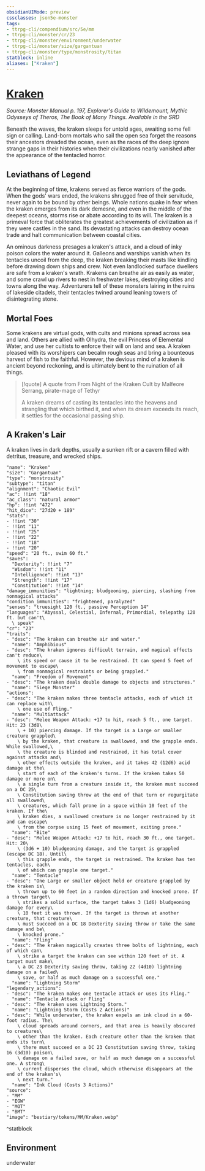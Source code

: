 ```yaml
---
obsidianUIMode: preview
cssclasses: json5e-monster
tags:
- ttrpg-cli/compendium/src/5e/mm
- ttrpg-cli/monster/cr/23
- ttrpg-cli/monster/environment/underwater
- ttrpg-cli/monster/size/gargantuan
- ttrpg-cli/monster/type/monstrosity/titan
statblock: inline
aliases: ["Kraken"]
---
```

# [Kraken](3-Compendium\CLI\bestiary\monstrosity/kraken.md)
*Source: Monster Manual p. 197, Explorer's Guide to Wildemount, Mythic Odysseys of Theros, The Book of Many Things. Available in the <span title='Systems Reference Document (5.1)'>SRD</span>*  

Beneath the waves, the kraken sleeps for untold ages, awaiting some fell sign or calling. Land-born mortals who sail the open sea forget the reasons their ancestors dreaded the ocean, even as the races of the deep ignore strange gaps in their histories when their civilizations nearly vanished after the appearance of the tentacled horror.

## Leviathans of Legend

At the beginning of time, krakens served as fierce warriors of the gods. When the gods' wars ended, the krakens shrugged free of their servitude, never again to be bound by other beings. Whole nations quake in fear when the kraken emerges from its dark demesne, and even in the middle of the deepest oceans, storms rise or abate according to its will. The kraken is a primeval force that obliterates the greatest achievements of civilization as if they were castles in the sand. Its devastating attacks can destroy ocean trade and halt communication between coastal cities.

An ominous darkness presages a kraken's attack, and a cloud of inky poison colors the water around it. Galleons and warships vanish when its tentacles uncoil from the deep, the kraken breaking their masts like kindling before drawing down ships and crew. Not even landlocked surface dwellers are safe from a kraken's wrath. Krakens can breathe air as easily as water, and some crawl up rivers to nest in freshwater lakes, destroying cities and towns along the way. Adventurers tell of these monsters lairing in the ruins of lakeside citadels, their tentacles twined around leaning towers of disintegrating stone.

## Mortal Foes

Some krakens are virtual gods, with cults and minions spread across sea and land. Others are allied with Olhydra, the evil Princess of Elemental Water, and use her cultists to enforce their will on land and sea. A kraken pleased with its worshipers can becalm rough seas and bring a bounteous harvest of fish to the faithful. However, the devious mind of a kraken is ancient beyond reckoning, and is ultimately bent to the ruination of all things.

> [!quote] A quote from From Night of the Kraken Cult by Malfeore Serrang, pirate-mage of Tethyr  
> 
> A kraken dreams of casting its tentacles into the heavens and strangling that which birthed it, and when its dream exceeds its reach, it settles for the occasional passing ship.

## A Kraken's Lair

A kraken lives in dark depths, usually a sunken rift or a cavern filled with detritus, treasure, and wrecked ships.

```statblock
"name": "Kraken"
"size": "Gargantuan"
"type": "monstrosity"
"subtype": "titan"
"alignment": "Chaotic Evil"
"ac": !!int "18"
"ac_class": "natural armor"
"hp": !!int "472"
"hit_dice": "27d20 + 189"
"stats":
- !!int "30"
- !!int "11"
- !!int "25"
- !!int "22"
- !!int "18"
- !!int "20"
"speed": "20 ft., swim 60 ft."
"saves":
  "Dexterity": !!int "7"
  "Wisdom": !!int "11"
  "Intelligence": !!int "13"
  "Strength": !!int "17"
  "Constitution": !!int "14"
"damage_immunities": "lightning; bludgeoning, piercing, slashing from nonmagical attacks"
"condition_immunities": "frightened, paralyzed"
"senses": "truesight 120 ft., passive Perception 14"
"languages": "Abyssal, Celestial, Infernal, Primordial, telepathy 120 ft. but can't\
  \ speak"
"cr": "23"
"traits":
- "desc": "The kraken can breathe air and water."
  "name": "Amphibious"
- "desc": "The kraken ignores difficult terrain, and magical effects can't reduce\
    \ its speed or cause it to be restrained. It can spend 5 feet of movement to escape\
    \ from nonmagical restraints or being grappled."
  "name": "Freedom of Movement"
- "desc": "The kraken deals double damage to objects and structures."
  "name": "Siege Monster"
"actions":
- "desc": "The kraken makes three tentacle attacks, each of which it can replace with\
    \ one use of Fling."
  "name": "Multiattack"
- "desc": "Melee Weapon Attack: +17 to hit, reach 5 ft., one target. Hit: 23 (3d8\
    \ + 10) piercing damage. If the target is a Large or smaller creature grappled\
    \ by the kraken, that creature is swallowed, and the grapple ends. While swallowed,\
    \ the creature is blinded and restrained, it has total cover against attacks and\
    \ other effects outside the kraken, and it takes 42 (12d6) acid damage at the\
    \ start of each of the kraken's turns. If the kraken takes 50 damage or more on\
    \ a single turn from a creature inside it, the kraken must succeed on a DC 25\
    \ Constitution saving throw at the end of that turn or regurgitate all swallowed\
    \ creatures, which fall prone in a space within 10 feet of the kraken. If the\
    \ kraken dies, a swallowed creature is no longer restrained by it and can escape\
    \ from the corpse using 15 feet of movement, exiting prone."
  "name": "Bite"
- "desc": "Melee Weapon Attack: +17 to hit, reach 30 ft., one target. Hit: 20\
    \ (3d6 + 10) bludgeoning damage, and the target is grappled (escape DC 18). Until\
    \ this grapple ends, the target is restrained. The kraken has ten tentacles, each\
    \ of which can grapple one target."
  "name": "Tentacle"
- "desc": "One Large or smaller object held or creature grappled by the kraken is\
    \ thrown up to 60 feet in a random direction and knocked prone. If a thrown target\
    \ strikes a solid surface, the target takes 3 (1d6) bludgeoning damage for every\
    \ 10 feet it was thrown. If the target is thrown at another creature, that creature\
    \ must succeed on a DC 18 Dexterity saving throw or take the same damage and be\
    \ knocked prone."
  "name": "Fling"
- "desc": "The kraken magically creates three bolts of lightning, each of which can\
    \ strike a target the kraken can see within 120 feet of it. A target must make\
    \ a DC 23 Dexterity saving throw, taking 22 (4d10) lightning damage on a failed\
    \ save, or half as much damage on a successful one."
  "name": "Lightning Storm"
"legendary_actions":
- "desc": "The kraken makes one tentacle attack or uses its Fling."
  "name": "Tentacle Attack or Fling"
- "desc": "The kraken uses Lightning Storm."
  "name": "Lightning Storm (Costs 2 Actions)"
- "desc": "While underwater, the kraken expels an ink cloud in a 60-foot radius. The\
    \ cloud spreads around corners, and that area is heavily obscured to creatures\
    \ other than the kraken. Each creature other than the kraken that ends its turn\
    \ there must succeed on a DC 23 Constitution saving throw, taking 16 (3d10) poison\
    \ damage on a failed save, or half as much damage on a successful one. A strong\
    \ current disperses the cloud, which otherwise disappears at the end of the kraken's\
    \ next turn."
  "name": "Ink Cloud (Costs 3 Actions)"
"source":
- "MM"
- "EGW"
- "MOT"
- "BMT"
"image": "bestiary/tokens/MM/Kraken.webp"
```
^statblock

## Environment

underwater